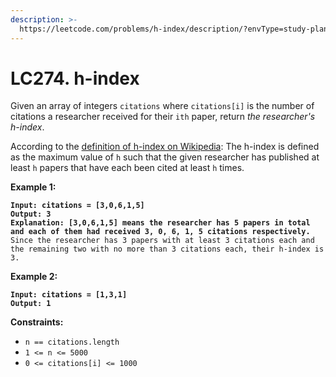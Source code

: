 ```yaml
---
description: >-
  https://leetcode.com/problems/h-index/description/?envType=study-plan-v2&envId=top-interview-150
---
```


# LC274. h-index

Given an array of integers `citations` where `citations[i]` is the number of citations a researcher received for their `ith` paper, return _the researcher's h-index_.

According to the [definition of h-index on Wikipedia](https://en.wikipedia.org/wiki/H-index): The h-index is defined as the maximum value of `h` such that the given researcher has published at least `h` papers that have each been cited at least `h` times.

&#x20;

**Example 1:**

<pre><code><strong>Input: citations = [3,0,6,1,5]
</strong><strong>Output: 3
</strong><strong>Explanation: [3,0,6,1,5] means the researcher has 5 papers in total and each of them had received 3, 0, 6, 1, 5 citations respectively.
</strong>Since the researcher has 3 papers with at least 3 citations each and the remaining two with no more than 3 citations each, their h-index is 3.
</code></pre>

**Example 2:**

<pre><code><strong>Input: citations = [1,3,1]
</strong><strong>Output: 1
</strong></code></pre>

&#x20;

**Constraints:**

* `n == citations.length`
* `1 <= n <= 5000`
* `0 <= citations[i] <= 1000`
